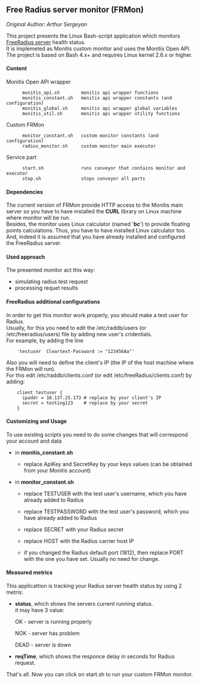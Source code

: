 ## Free Radius server monitor (FRMon)

_Original Author: Arthur Sergeyan_

This project presents the Linux Bash-script application which monitors [FreeRadius server](http://freeradius.org) health status.  
 It is implemeted as Monitis custom monitor and uses the Monitis Open API.  
The project is based on Bash 4.x+ and requires Linux kernel 2.6.x or higher.

#### Content  

   Monitis Open API wrapper  

          monitis_api.sh        monitis api wrapper functions  
          monitis_constant.sh   monitis api wrapper constants (and configuration)  
          monitis_global.sh     monitis api wrapper global variables  
          monitis_util.sh       monitis api wrapper utility functions  

   Custom FRMon  

          monitor_constant.sh   custom monitor constants (and configuration)  
          radius_monitor.sh     custom monitor main executor  

   Service part  

          start.sh              runs conveyor that contains monitor and executor
          stop.sh               stops conveyor all parts

#### Dependencies  

The current version of FRMon provide HTTP access to the Monitis main server so you have to have installed the __CURL__ library on Linux  machine where monitor will be run.  
Besides, the monitor uses Linux calculator (named '__bc__') to provide floating points calculations. Thus, you have to have installed Linux calculator too.  
And, indeed it is assumed that you have already installed and configured the FreeRadius server.
 
#### Used approach

The presented monitor act this way:

   - simulating radius test request 
   - processing requet results 

#### FreeRadius additional configurations  

In order to get this monitor work properly, you should make a test user for Radius.   
Usually, for this you need to edit the /etc/raddb/users (or /etc/freeradius/users) file by adding new user's cridentials.  
For example, by adding the line 

        'testuser  Cleartext-Password := "123456Aa"'

Also you will need to define the client's IP (the IP of the host machine where the FRMon will run).   
For this edit /etc/raddb/clients.conf (or edit /etc/freeRadius/clients.conf) by adding:  

        client testuser {
          ipaddr = 10.137.25.173 # replace by your client's IP
          secret = testing123    # replace by your secret
        }

#### Customizing and Usage 

To use existing scripts you need to do some changes that will correspond your account and data  

   - in __monitis_constant.sh__  

       - replace ApiKey and SecretKey by your keys values (can be obtained from your Monitis account)  

   - in __monitor_constant.sh__   

       - replace TESTUSER with the test user's username, which you have already added to Radius

       - replace TESTPASSWORD with the test user's password, which you have already added to Radius

       - replace SECRET with your Radius secret

       - replace HOST with the Radius carrier host IP

       - if you changed the Radius default port (1812), then replace PORT with the one you have set. Usually no need for change.
		
#### Measured metrics

This applicattion is tracking your Radius server health status by using 2 metris:

   - __status__, which shows the servers current running status.  
      it may have 3 value:

       OK - server is running properly

       NOK - server has problem

       DEAD - server is down  
			
   - __reqTime__, which shows the responce delay in seconds for Radius request.

That's all. Now you can click on start.sh to run your custom FRMon monitor.  

